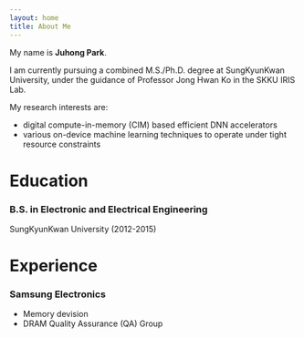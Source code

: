```yaml
---
layout: home
title: About Me
---
```

My name is **Juhong Park**. 

I am currently pursuing a combined M.S./Ph.D. degree at SungKyunKwan University, under the guidance of Professor Jong Hwan Ko in the SKKU IRIS Lab.

My research interests are:
- digital compute-in-memory (CIM) based efficient DNN accelerators
- various on-device machine learning techniques to operate under tight resource constraints

# **Education**
### B.S. in Electronic and Electrical Engineering   
SungKyunKwan University (2012-2015)

# **Experience**
### Samsung Electronics
- Memory devision
- DRAM Quality Assurance (QA) Group
